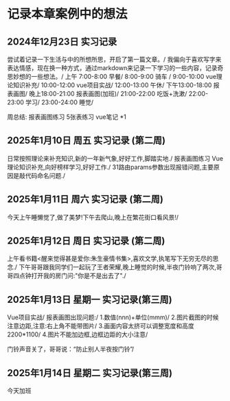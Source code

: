 # 记录本章案例中的想法

## 2024年12月23日 实习记录 
尝试着记录一下生活与中的所想所思，开启了第一篇文章。/
我偏向于喜欢写字来表达情感，现在换一种方式，通过markdown来记录一下学习的一些内容，记录奇思妙想的一些想法。/
上午
    7:00-8:00  早餐/
    8:00-9:00  骑车 /
    9:00-10:00 vue理论知识补充/
    10:00-12:00 vue项目实战/
    12:00-13:00 午休/
下午13:00-18:00 报表画图/
晚上18:00-21:00 报表画图(加班)/
    21:00-22:00 吃饭+洗漱/
    22:00-23:00 学习/
    23:00-24:00 睡觉/


周总结:
    报表画图练习 5张表练习
    vue笔记 *1

## 2025年1月10日 周五 实习记录 (第二周) 
日常按照理论来补充知识,新的一年新气象,好好工作,脚踏实地./
报表画图练习 Vue理论知识补充,向好榜样学习,好好工作./
31路由params参数出现报错问题,主要原因是敲代码命名问题./

## 2025年1月11日 周六 实习记录 (第二周)
今天上午睡懒觉了,做了美梦!下午去爬山,晚上在繁花街口看风景!/

## 2025年1月12日 周日 实习记录 (第二周)
上午看书籍<醒来觉得甚是爱你:朱生豪情书集>,喜欢文学,执笔写下无穷无尽的思念./
下午哥哥跟我同学们一起玩了王者荣耀,晚上睡觉的时候,半夜门铃响了两次,哥哥四点钟打开我的房门问:"你是不是出去了"./

## 2025年1月13日 星期一 实习记录(第三周)
Vue项目实战/
报表画图出现问题:/
1.数值(nnn)+单位(mmm)/
2.图片截图的时候注意边距,注意:右上角不能带图片/
3.画面内容太挤可以调整宽度和高度   2200*1100/
4.图片不能加边框,边框边距的大小注意/

门铃声音关了，哥哥说：“防止别人半夜按门铃”/

## 2025年1月14日 星期二 实习记录(第三周)
今天加班

